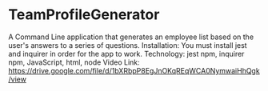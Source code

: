 # TeamProfileGenerator
A Command Line application that generates an employee list based on the user's answers to a series of questions.
Installation: You must install jest and inquirer in order for the app to work.
Technology: jest npm, inquirer npm, JavaScript, html, node
Video Link: https://drive.google.com/file/d/1bXRbpP8EgJnOKqREqWCA0NymwaiHhQgk/view